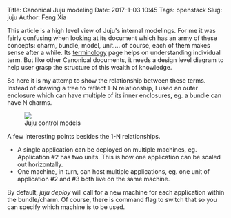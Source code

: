 Title: Canonical Juju modeling
Date: 2017-1-03 10:45
Tags: openstack
Slug: juju
Author: Feng Xia

This article is a high level view of Juju's internal modelings. For me it was fairly confusing when looking at its document
which has an army of these concepts: charm, bundle, model, unit.... of course, each of them makes sense after a while. Its [terminology][1] page helps on understanding individual term. But like other Canonical documents, it needs a design level diagram
to help user grasp the structure of this wealth of knowledge.

[1]: https://jujucharms.com/docs/2.0/glossary

So here it is my attemp to show the relationship between these terms. Instead of drawing a tree to reflect 1-N relationship, I used
an outer enclosure which can have multiple of its inner enclosures, eg. a bundle can have N charms.

<figure>
<img src="/images/juju_control_modeling.png" class="center-block img-responsive" />
<figcaption>Juju control models</figcaption>
</figure>

A few interesting points besides the 1-N relationships. 

* A single application can be deployed on multiple machines, eg. Application #2 has two units. This is how
one application can be scaled out horizontally. 
* One machine, in turn, can host multiple applications, eg. one unit
of application #2 and #3 both live on the same machine. 

By default, _juju deploy_ will call for a new machine for each application
within the bundle/charm. Of course, there is command flag to switch that so you can specify which machine is to be used.
